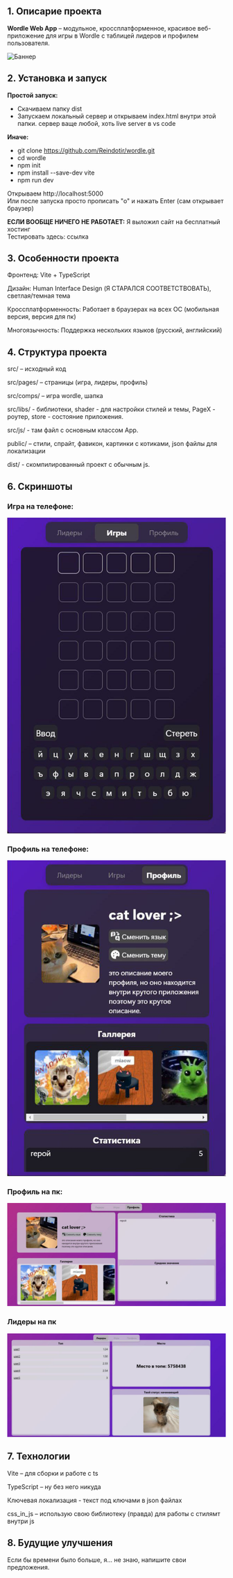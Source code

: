 ## 1. Описарие проекта
**Wordle Web App** – модульное, кроссплатформенное, красивое веб-приложение для игры в Wordle с таблицей лидеров и профилем пользователя. 
  
![Баннер](https://www.shutterstock.com/image-vector/wordle-word-puzzle-game-vector-260nw-2116971383.jpg)
## 2. Установка и запуск
**Простой запуск:**
* Скачиваем папку dist
* Запускаем локальный сервер и открываем index.html внутри этой папки.
сервер ваще любой, хоть live server в vs code

**Иначе:**
* git clone https://github.com/Reindotir/wordle.git
* cd wordle
* npm init
* npm install --save-dev vite
* npm run dev

Открываем http://localhost:5000  
Или после запуска просто прописать "o" и нажать Enter (сам открывает браузер)

**ЕСЛИ ВООБЩЕ НИЧЕГО НЕ РАБОТАЕТ:**
Я выложил сайт на бесплатный хостинг  
Тестировать здесь: ссылка

## 3. Особенности проекта

Фронтенд: Vite + TypeScript

Дизайн: Human Interface Design (Я СТАРАЛСЯ СООТВЕТСТВОВАТЬ), светлая/темная тема

Кроссплатформенность: Работает в браузерах на всех ОС (мобильная версия, версия для пк)

Многоязычность: Поддержка нескольких языков (русский, английский)

## 4. Структура проекта

src/ – исходный код 

src/pages/ – страницы (игра, лидеры, профиль)

src/comps/ – игра wordle, шапка

src/libs/ - библиотеки, shader - для настройки стилей и темы, PageX - роутер, store - состояние приложения.

src/js/ - там файл с основным классом App.

public/ – стили, спрайт, фавикон, картинки с котиками, json файлы для локализации

dist/ - скомпилированный проект с обычным js.

## 6. Скриншоты

### Игра на телефоне:
![игра](https://github.com/Reindotir/wordle/blob/main/screenshots/screen1.jpg)

### Профиль на телефоне:
![профиль](https://github.com/Reindotir/wordle/blob/main/screenshots/screen2.jpg)

### Профиль на пк:
![Профиль](https://github.com/Reindotir/wordle/blob/main/screenshots/screen3.jpg)

### Лидеры на пк
![Лидеры](https://github.com/Reindotir/wordle/blob/main/screenshots/screen4.jpg)

## 7. Технологии

Vite – для сборки и работе с ts

TypeScript – ну без него никуда

Ключевая локализация - текст под ключами в json файлах

css_in_js – использую свою библиотеку (правда) для работы с стилямт внутри js


## 8. Будущие улучшения

Если бы времени было больше, я... не знаю, напишите свои предложения.


